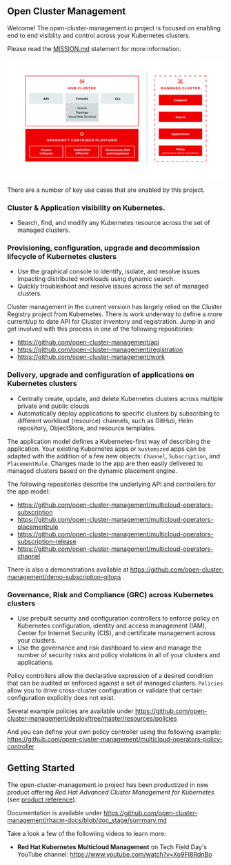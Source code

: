 
## Open Cluster Management

Welcome! The open-cluster-management.io project is focused on enabling end to end visiblity and control across your Kubernetes clusters.

Please read the [MISSION.md](MISSION.md) statement for more information.

![image](assets/acm-arch.jpg)

There are a number of key use cases that are enabled by this project.

### Cluster & Application visibility on Kubernetes.

* Search, find, and modify any Kubernetes resource across the set of managed clusters.

### Provisioning, configuration, upgrade and decommission lifecycle of Kubernetes clusters

* Use the graphical console to identify, isolate, and resolve issues
impacting distributed workloads using dynamic search.
* Quickly troubleshoot and resolve issues across the set of managed clusters.

Cluster management in the current versioin has largely relied on the Cluster Registry project from Kubernetes. There is work underway to define a more current/up to date API for Cluster inventory and registration. Jump in and get involved with this process in one of the following repositories:

* https://github.com/open-cluster-management/api
* https://github.com/open-cluster-management/registration
* https://github.com/open-cluster-management/work

### Delivery, upgrade and configuration of applications on Kubernetes clusters

* Centrally create, update, and delete Kubernetes clusters across multiple
private and public clouds
* Automatically deploy applications to specific clusters by subscribing
to different workload (resource) channels, such as GitHub, Helm
repository, ObjectStore, and resource templates.

The application model defines a Kubernetes-first way of describing the application. Your existing Kubernetes apps or `kustomized` apps can be adapted with the addition of a few new objects: `Channel`, `Subscription`, and `PlacementRule`. Changes made to the app are then easily delivered to managed clusters based on the dynamic placement engine.

The following repositories describe the underlying API and controllers for the app model:

* https://github.com/open-cluster-management/multicloud-operators-subscription
* https://github.com/open-cluster-management/multicloud-operators-placementrule
* https://github.com/open-cluster-management/multicloud-operators-subscription-release
* https://github.com/open-cluster-management/multicloud-operators-channel

There is also a demonstrations available at https://github.com/open-cluster-management/demo-subscription-gitops .

### Governance, Risk and Compliance (GRC) across Kubernetes clusters

* Use prebuilt security and configuration controllers to enforce policy
on Kubernetes configuration, identity and access management (IAM),
Center for Internet Security (CIS), and certificate management across
your clusters.
* Use the governance and risk dashboard to view and manage the
number of security risks and policy violations in all of your clusters
and applications.

Policy controllers allow the declarative expression of a desired condition that can be audited or enforced against a set of managed clusters. `Policies` allow you to drive cross-cluster configuration or validate that certain configuration explicitly does not exist.

Several example policies are available under https://github.com/open-cluster-management/deploy/tree/master/resources/policies

And you can define your own policy controller using the following example: https://github.com/open-cluster-management/multicloud-operators-policy-controller


## Getting Started

The open-cluster-management.io project has been productized in new product offering *Red Hat Advanced Cluster Management for Kubernetes* (see [product reference](https://www.redhat.com/en/technologies/management/advanced-cluster-management)).

Documentation is available under https://github.com/open-cluster-management/rhacm-docs/blob/doc_stage/summary.md

Take a look a few of the followiing videos to learn more:

*  **Red Hat Kubernetes Multicloud Management** on Tech Field Day's YouTube channel:  https://www.youtube.com/watch?v=Xo9FI8RdnBo